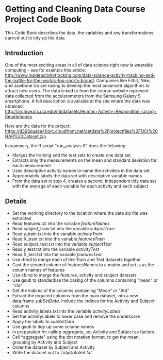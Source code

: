 # Getting and Cleaning Data Course Project Code Book

This Code Book describes the data, the variables and any transformations carried out to tidy up the data.

##  Introduction
One of the most exciting areas in all of data science right now is wearable computing - see for example this article: http://www.insideactivitytracking.com/data-science-activity-tracking-and-the-battle-for-the-worlds-top-sports-brand/. Companies like Fitbit, Nike, and Jawbone Up are racing to develop the most advanced algorithms to attract new users. The data linked to from the course website represent data collected from the accelerometers from the Samsung Galaxy S smartphone. A full description is available at the site where the data was obtained: 
http://archive.ics.uci.edu/ml/datasets/Human+Activity+Recognition+Using+Smartphones 

Here are the data for the project: 
https://d396qusza40orc.cloudfront.net/getdata%2Fprojectfiles%2FUCI%20HAR%20Dataset.zip 

In summary, the R script "run_analysis.R" does the following:
* Merges the training and the test sets to create one data set
* Extracts only the measurements on the mean and standard deviation for each measurement
* Uses descriptive activity names to name the activities in the data set
* Appropriately labels the data set with descriptive variable names
* From the data set in step 4, creates a second, independent tidy data set with the average of each variable for each activity and each subject

## Details

* Set the working directory to the location where the data zip file was extracted
* Read features.txt into the variable *featureNames*
* Read subject_train.txt into the variable *subjectTrain*
* Read y_train.txt into the variable *activityTrain*
* Read X_train.txt into the variable *featuresTrain*
* Read subject_test.txt into the variable *subjectTest*
* Read y_test.txt into the variable *activityTest*
* Read X_test.txt into the variable *featuresTest*
* Use rbind to merge each of the Train and Test datasets together
* Cast the second column of featuresNames to a matrix and set is as the column names of features
* Use cbind to merge the features, activity and subject datasets
* Use gsub to standardise the casing of the columns containing "mean" or "std"
* Get the indices of the columns containing "Mean" or "Std"
* Extract the required columns from the main dataset, into a new data.frame *subSetData*.  Include the indices for the Activity and Subject columns
* Read activity_labels.txt into the variable *activityLabels*
* Set the activityLabels to lower case and remove the underscore
* Apply the labels to *subSetData*
* Use gsub to tidy up some column names
* In preparation for calling *aggregate*, set Activity and Subject as factors
* Call *aggregate" using the dot notation format, to get the mean, grouping by Activity and Subject
* Order the dataset by Subject and Activity
* Write the dataset out to *TidyDataSet.txt*


